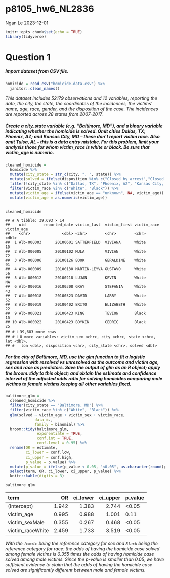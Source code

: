p8105_hw6_NL2836
================
Ngan Le
2023-12-01

``` r
knitr::opts_chunk$set(echo = TRUE)
library(tidyverse)
```

# Question 1

##### Import dataset from CSV file.

``` r
homicide = read_csv("homicide-data.csv") %>% 
  janitor::clean_names()
```

*This dataset includes 52179 observations and 12 variables, reporting
the date, the city, the state, the coordinates of the incidences, the
victims’ name, age, race, gender, and the disposition of the case. The
incidences are reported across 28 states from 2007-2017.*

##### Create a city_state variable (e.g. “Baltimore, MD”), and a binary variable indicating whether the homicide is solved. Omit cities Dallas, TX; Phoenix, AZ; and Kansas City, MO – these don’t report victim race. Also omit Tulsa, AL – this is a data entry mistake. For this problem, limit your analysis those for whom victim_race is white or black. Be sure that victim_age is numeric.

``` r
cleaned_homicide =
  homicide %>%
  mutate(city_state = str_c(city, ", ", state)) %>% 
  mutate(solved = ifelse(disposition %in% c("Closed by arrest","Closed without arrest"), 1, 0)) %>%
  filter(!city_state %in% c("Dallas, TX", "Phoenix, AZ", "Kansas City, MO", "Tulsa, AL")) %>%
  filter(victim_race %in% c("White", "Black")) %>%
  mutate(victim_age = ifelse(victim_age == "unknown", NA, victim_age)) %>%
  mutate(victim_age = as.numeric(victim_age))


cleaned_homicide
```

    ## # A tibble: 39,693 × 14
    ##    uid        reported_date victim_last  victim_first victim_race victim_age
    ##    <chr>              <dbl> <chr>        <chr>        <chr>            <dbl>
    ##  1 Alb-000003      20100601 SATTERFIELD  VIVIANA      White               15
    ##  2 Alb-000005      20100102 MULA         VIVIAN       White               72
    ##  3 Alb-000006      20100126 BOOK         GERALDINE    White               91
    ##  4 Alb-000009      20100130 MARTIN-LEYVA GUSTAVO      White               56
    ##  5 Alb-000012      20100218 LUJAN        KEVIN        White               NA
    ##  6 Alb-000016      20100308 GRAY         STEFANIA     White               43
    ##  7 Alb-000018      20100323 DAVID        LARRY        White               52
    ##  8 Alb-000019      20100402 BRITO        ELIZABETH    White               22
    ##  9 Alb-000021      20100423 KING         TEVION       Black               15
    ## 10 Alb-000022      20100423 BOYKIN       CEDRIC       Black               25
    ## # ℹ 39,683 more rows
    ## # ℹ 8 more variables: victim_sex <chr>, city <chr>, state <chr>, lat <dbl>,
    ## #   lon <dbl>, disposition <chr>, city_state <chr>, solved <dbl>

##### For the city of Baltimore, MD, use the glm function to fit a logistic regression with resolved vs unresolved as the outcome and victim age, sex and race as predictors. Save the output of glm as an R object; apply the broom::tidy to this object; and obtain the estimate and confidence interval of the adjusted odds ratio for solving homicides comparing male victims to female victims keeping all other variables fixed.

``` r
baltimore_glm =
  cleaned_homicide %>%
  filter(city_state == "Baltimore, MD") %>%
  filter(victim_race %in% c("White", "Black")) %>% 
  glm(solved ~ victim_age + victim_sex + victim_race, 
             data =., 
             family = binomial) %>% 
  broom::tidy(baltimore_glm, 
              exponentiate = TRUE, 
              conf.int = TRUE, 
              conf.level = 0.95) %>% 
  rename(OR = estimate, 
         ci_lower = conf.low, 
         ci_upper = conf.high,
         p_value = p.value) %>%
  mutate(p_value = ifelse(p_value < 0.05, "<0.05", as.character(round(p_value, 3)))) %>%
  select(term, OR, ci_lower, ci_upper, p_value) %>% 
  knitr::kable(digits = 3)

baltimore_glm
```

| term             |    OR | ci_lower | ci_upper | p_value |
|:-----------------|------:|---------:|---------:|:--------|
| (Intercept)      | 1.942 |    1.383 |    2.744 | \<0.05  |
| victim_age       | 0.995 |    0.988 |    1.001 | 0.11    |
| victim_sexMale   | 0.355 |    0.267 |    0.468 | \<0.05  |
| victim_raceWhite | 2.459 |    1.733 |    3.519 | \<0.05  |

*With the `female` being the reference category for sex and `Black`
being the reference category for race: the odds of having the homicide
case solved among female victims is 0.355 times the odds of having
homicide case solved among male victims. Since the p-value is smaller
than 0.05, we have sufficient evidence to claim that the odds of having
the homicide case solved are significantly different between male and
female victims.*
